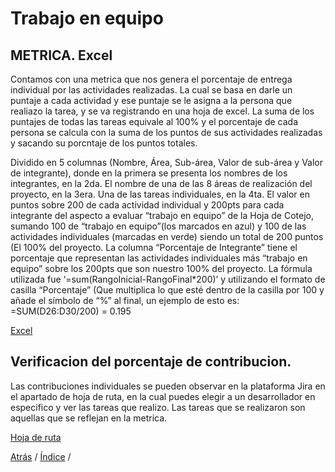 # Trabajo en equipo


## METRICA. Excel
Contamos con una metrica que nos genera el porcentaje de entrega individual por las actividades realizadas. La cual se basa en darle un puntaje a cada actividad y ese puntaje se le asigna a la persona que realiazo la tarea, y se va registrando en una hoja de excel. La suma de los puntajes de todas las tareas equivale al 100% y el porcentaje de cada persona se calcula con la suma de los puntos de sus actividades realizadas y sacando su porcntaje de los puntos totales.

Dividido en 5 columnas (Nombre, Área, Sub-área, Valor de sub-área y Valor de integrante), donde en la primera se presenta los nombres de los integrantes, en la 2da. El nombre de una de las 8 áreas de realización del proyecto, en la 3era. Una de las tareas individuales, en la 4ta. El valor en puntos sobre 200 de cada actividad individual y 200pts para cada integrante del aspecto a evaluar “trabajo en equipo” de la Hoja de Cotejo, sumando 100 de “trabajo en equipo”(los marcados en azul) y 100 de las actividades individuales (marcadas en verde) siendo un total de 200 puntos (El 100% del proyecto.
La columna “Porcentaje de Integrante” tiene el porcentaje que representan las actividades individuales más “trabajo en equipo” sobre los 200pts que son nuestro 100% del proyecto.
La fórmula utilizada fue ‘=sum(RangoInicial-RangoFinal*200)’ y utilizando el formato de casilla “Porcentaje” (Que multiplica lo que esté dentro de la casilla por 100 y añade el símbolo de “%” al final, un ejemplo de esto es:
=SUM(D26:D30/200) = 0.195

[Excel](https://drive.google.com/file/d/17_sj2oP0voHFacM_bIQ_VcdIGI5xYTmD/view "Excel")

## Verificacion del porcentaje de contribucion.

Las contribuciones individuales se pueden observar en la plataforma Jira en el apartado de hoja de ruta, en la cual puedes elegir a un desarrollador en especifico y ver las tareas que realizo. Las tareas que se realizaron son aquellas que se reflejan en la metrica.

[Hoja de ruta](https://metodos-de-organizacion.atlassian.net/jira/software/projects/FIS/boards/2/roadmap "Hoja de ruta")
  
[Atrás](https://github.com/Ibis-C/Metodos-de-organizaci-n/blob/main/Documentacion/7.%20Competencias%20.md#competencias)
/ [Índice](https://github.com/Ibis-C/Metodos-de-organizaci-n#%C3%ADndice) /


